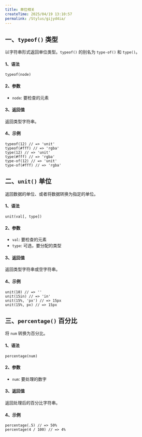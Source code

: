 ```yaml
---
title: 单位相关
createTime: 2025/04/19 13:10:57
permalink: /Stylus/gijyd4ia/
---
```


## 一、`typeof()` 类型

以字符串形式返回单位类型。`typeof()` 的别名为 `type-of()` 和 `type()`。

#### 1、语法

```styl
typeof(node)
```

#### 2、参数

- `node`: 要检查的元素

#### 3、返回值

返回类型字符串。

#### 4、示例

```styl
typeof(12) // => 'unit'
typeof(#fff) // => 'rgba'
type(12) // => 'unit'
type(#fff) // => 'rgba'
type-of(12) // => 'unit'
type-of(#fff) // => 'rgba'
```

## 二、`unit()` 单位

返回数据的单位、或者将数据转换为指定的单位。

#### 1、语法

```styl
unit(val[, type])
```

#### 2、参数

- `val`: 要检查的元素
- `type`: 可选，要分配的类型

#### 3、返回值

返回类型字符串或空字符串。

#### 4、示例

```styl
unit(10) // => ''
unit(15in) // => 'in'
unit(15%, 'px') // => 15px
unit(15%, px) // => 15px
```

## 三、`percentage()` 百分比

将 `num` 转换为百分比。

#### 1、语法

```styl
percentage(num)
```

#### 2、参数

- `num`: 要处理的数字

#### 3、返回值

返回处理后的百分比字符串。

#### 4、示例

```styl
percentage(.5) // => 50%
percentage(4 / 100) // => 4%
```
